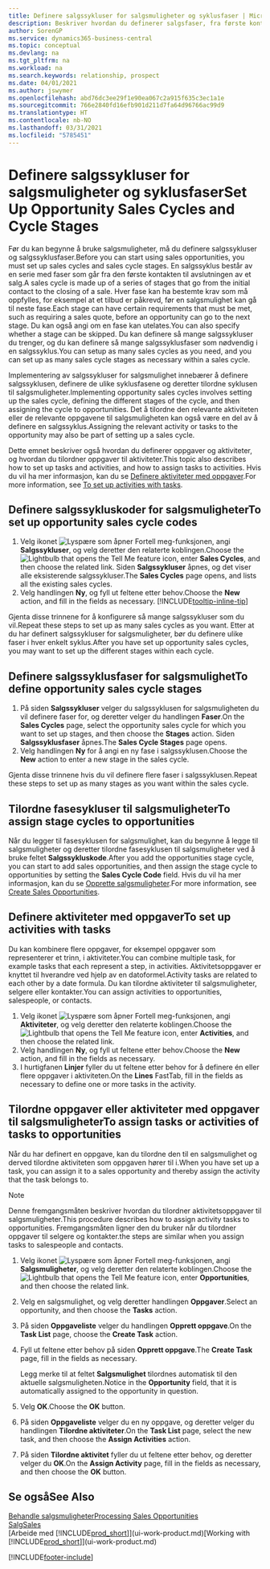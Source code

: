 ```yaml
---
title: Definere salgssykluser for salgsmuligheter og syklusfaser | Microsoft-dokumentasjon
description: Beskriver hvordan du definerer salgsfaser, fra første kontakt til avslutning, for å opprette en salgssyklus og tilordne den til salgsmuligheter i Business Central.
author: SorenGP
ms.service: dynamics365-business-central
ms.topic: conceptual
ms.devlang: na
ms.tgt_pltfrm: na
ms.workload: na
ms.search.keywords: relationship, prospect
ms.date: 04/01/2021
ms.author: jswymer
ms.openlocfilehash: abd76dc3ee29f1e90ea067c2a915f635c3ec1a1e
ms.sourcegitcommit: 766e2840fd16efb901d211d7fa64d96766ac99d9
ms.translationtype: HT
ms.contentlocale: nb-NO
ms.lasthandoff: 03/31/2021
ms.locfileid: "5785451"
---
```

# <a name="set-up-opportunity-sales-cycles-and-cycle-stages"></a><span data-ttu-id="e19fe-103">Definere salgssykluser for salgsmuligheter og syklusfaser</span><span class="sxs-lookup"><span data-stu-id="e19fe-103">Set Up Opportunity Sales Cycles and Cycle Stages</span></span>
<span data-ttu-id="e19fe-104">Før du kan begynne å bruke salgsmuligheter, må du definere salgssykluser og salgssyklusfaser.</span><span class="sxs-lookup"><span data-stu-id="e19fe-104">Before you can start using sales opportunities, you must set up sales cycles and sales cycle stages.</span></span> <span data-ttu-id="e19fe-105">En salgssyklus består av en serie med faser som går fra den første kontakten til avslutningen av et salg.</span><span class="sxs-lookup"><span data-stu-id="e19fe-105">A sales cycle is made up of a series of stages that go from the initial contact to the closing of a sale.</span></span> <span data-ttu-id="e19fe-106">Hver fase kan ha bestemte krav som må oppfylles, for eksempel at et tilbud er påkrevd, før en salgsmulighet kan gå til neste fase.</span><span class="sxs-lookup"><span data-stu-id="e19fe-106">Each stage can have certain requirements that must be met, such as requiring a sales quote, before an opportunity can go to the next stage.</span></span> <span data-ttu-id="e19fe-107">Du kan også angi om en fase kan utelates.</span><span class="sxs-lookup"><span data-stu-id="e19fe-107">You can also specify whether a stage can be skipped.</span></span> <span data-ttu-id="e19fe-108">Du kan definere så mange salgssykluser du trenger, og du kan definere så mange salgssyklusfaser som nødvendig i en salgssyklus.</span><span class="sxs-lookup"><span data-stu-id="e19fe-108">You can setup as many sales cycles as you need, and you can set up as many sales cycle stages as necessary within a sales cycle.</span></span>

<span data-ttu-id="e19fe-109">Implementering av salgssykluser for salgsmulighet innebærer å definere salgssyklusen, definere de ulike syklusfasene og deretter tilordne syklusen til salgsmuligheter.</span><span class="sxs-lookup"><span data-stu-id="e19fe-109">Implementing opportunity sales cycles involves setting up the sales cycle, defining the different stages of the cycle, and then assigning the cycle to opportunities.</span></span> <span data-ttu-id="e19fe-110">Det å tilordne den relevante aktiviteten eller de relevante oppgavene til salgsmuligheten kan også være en del av å definere en salgssyklus.</span><span class="sxs-lookup"><span data-stu-id="e19fe-110">Assigning the relevant activity or tasks to the opportunity may also be part of setting up a sales cycle.</span></span>

<span data-ttu-id="e19fe-111">Dette emnet beskriver også hvordan du definerer oppgaver og aktiviteter, og hvordan du tilordner oppgaver til aktiviteter.</span><span class="sxs-lookup"><span data-stu-id="e19fe-111">This topic also describes how to set up tasks and activities, and how to assign tasks to activities.</span></span> <span data-ttu-id="e19fe-112">Hvis du vil ha mer informasjon, kan du se [Definere aktiviteter med oppgaver](marketing-how-setup-opportunity-sales-cycles-stages.md#to-set-up-activities-with-tasks).</span><span class="sxs-lookup"><span data-stu-id="e19fe-112">For more information, see [To set up activities with tasks](marketing-how-setup-opportunity-sales-cycles-stages.md#to-set-up-activities-with-tasks).</span></span>

## <a name="to-set-up-opportunity-sales-cycle-codes"></a><span data-ttu-id="e19fe-113">Definere salgssykluskoder for salgsmuligheter</span><span class="sxs-lookup"><span data-stu-id="e19fe-113">To set up opportunity sales cycle codes</span></span>
1. <span data-ttu-id="e19fe-114">Velg ikonet ![Lyspære som åpner Fortell meg-funksjonen](media/ui-search/search_small.png "Fortell hva du vil gjøre"), angi **Salgssykluser**, og velg deretter den relaterte koblingen.</span><span class="sxs-lookup"><span data-stu-id="e19fe-114">Choose the ![Lightbulb that opens the Tell Me feature](media/ui-search/search_small.png "Tell me what you want to do") icon, enter **Sales Cycles**, and then choose the related link.</span></span> <span data-ttu-id="e19fe-115">Siden **Salgssykluser** åpnes, og det viser alle eksisterende salgssykluser.</span><span class="sxs-lookup"><span data-stu-id="e19fe-115">The **Sales Cycles** page opens, and lists all the existing sales cycles.</span></span>
2. <span data-ttu-id="e19fe-116">Velg handlingen **Ny**, og fyll ut feltene etter behov.</span><span class="sxs-lookup"><span data-stu-id="e19fe-116">Choose the **New** action, and fill in the fields as necessary.</span></span> [!INCLUDE[tooltip-inline-tip](includes/tooltip-inline-tip_md.md)]

<span data-ttu-id="e19fe-117">Gjenta disse trinnene for å konfigurere så mange salgssykluser som du vil.</span><span class="sxs-lookup"><span data-stu-id="e19fe-117">Repeat these steps to set up as many sales cycles as you want.</span></span> <span data-ttu-id="e19fe-118">Etter at du har definert salgssykluser for salgsmuligheter, bør du definere ulike faser i hver enkelt syklus.</span><span class="sxs-lookup"><span data-stu-id="e19fe-118">After you have set up opportunity sales cycles, you may want to set up the different stages within each cycle.</span></span>

## <a name="to-define-opportunity-sales-cycle-stages"></a><span data-ttu-id="e19fe-119">Definere salgssyklusfaser for salgsmulighet</span><span class="sxs-lookup"><span data-stu-id="e19fe-119">To define opportunity sales cycle stages</span></span>
1. <span data-ttu-id="e19fe-120">På siden **Salgssykluser** velger du salgssyklusen for salgsmuligheten du vil definere faser for, og deretter velger du handlingen **Faser**.</span><span class="sxs-lookup"><span data-stu-id="e19fe-120">On the **Sales Cycles** page, select the opportunity sales cycle for which you want to set up stages, and then choose the **Stages** action.</span></span> <span data-ttu-id="e19fe-121">Siden **Salgssyklusfaser** åpnes.</span><span class="sxs-lookup"><span data-stu-id="e19fe-121">The **Sales Cycle Stages** page opens.</span></span>
2. <span data-ttu-id="e19fe-122">Velg handlingen **Ny** for å angi en ny fase i salgssyklusen.</span><span class="sxs-lookup"><span data-stu-id="e19fe-122">Choose the **New** action to enter a new stage in the sales cycle.</span></span>

<span data-ttu-id="e19fe-123">Gjenta disse trinnene hvis du vil definere flere faser i salgssyklusen.</span><span class="sxs-lookup"><span data-stu-id="e19fe-123">Repeat these steps to set up as many stages as you want within the sales cycle.</span></span>

## <a name="to-assign-stage-cycles-to-opportunities"></a><span data-ttu-id="e19fe-124">Tilordne fasesykluser til salgsmuligheter</span><span class="sxs-lookup"><span data-stu-id="e19fe-124">To assign stage cycles to opportunities</span></span>
<span data-ttu-id="e19fe-125">Når du legger til fasesyklusen for salgsmulighet, kan du begynne å legge til salgsmuligheter og deretter tilordne fasesyklusen til salgsmuligheter ved å bruke feltet **Salgssykluskode**.</span><span class="sxs-lookup"><span data-stu-id="e19fe-125">After you add the opportunities stage cycle, you can start to add sales opportunities, and then assign the stage cycle to opportunities by setting the **Sales Cycle Code** field.</span></span> <span data-ttu-id="e19fe-126">Hvis du vil ha mer informasjon, kan du se [Opprette salgsmuligheter](marketing-how-create-opportunities.md).</span><span class="sxs-lookup"><span data-stu-id="e19fe-126">For more information, see [Create Sales Opportunities](marketing-how-create-opportunities.md).</span></span>

## <a name="to-set-up-activities-with-tasks"></a><span data-ttu-id="e19fe-127">Definere aktiviteter med oppgaver</span><span class="sxs-lookup"><span data-stu-id="e19fe-127">To set up activities with tasks</span></span>
<span data-ttu-id="e19fe-128">Du kan kombinere flere oppgaver, for eksempel oppgaver som representerer et trinn, i aktiviteter.</span><span class="sxs-lookup"><span data-stu-id="e19fe-128">You can combine multiple task, for example tasks that each represent a step, in activities.</span></span> <span data-ttu-id="e19fe-129">Aktivitetsoppgaver er knyttet til hverandre ved hjelp av en datoformel.</span><span class="sxs-lookup"><span data-stu-id="e19fe-129">Activity tasks are related to each other by a date formula.</span></span> <span data-ttu-id="e19fe-130">Du kan tilordne aktiviteter til salgsmuligheter, selgere eller kontakter.</span><span class="sxs-lookup"><span data-stu-id="e19fe-130">You can assign activities to opportunities, salespeople, or contacts.</span></span>

1. <span data-ttu-id="e19fe-131">Velg ikonet ![Lyspære som åpner Fortell meg-funksjonen](media/ui-search/search_small.png "Fortell hva du vil gjøre"), angi **Aktiviteter**, og velg deretter den relaterte koblingen.</span><span class="sxs-lookup"><span data-stu-id="e19fe-131">Choose the ![Lightbulb that opens the Tell Me feature](media/ui-search/search_small.png "Tell me what you want to do") icon, enter **Activities**, and then choose the related link.</span></span>
2. <span data-ttu-id="e19fe-132">Velg handlingen **Ny**, og fyll ut feltene etter behov.</span><span class="sxs-lookup"><span data-stu-id="e19fe-132">Choose the **New** action, and fill in the fields as necessary.</span></span>
3. <span data-ttu-id="e19fe-133">I hurtigfanen **Linjer** fyller du ut feltene etter behov for å definere én eller flere oppgaver i aktiviteten.</span><span class="sxs-lookup"><span data-stu-id="e19fe-133">On the **Lines** FastTab, fill in the fields as necessary to define one or more tasks in the activity.</span></span>

## <a name="to-assign-tasks-or-activities-of-tasks-to-opportunities"></a><span data-ttu-id="e19fe-134">Tilordne oppgaver eller aktiviteter med oppgaver til salgsmuligheter</span><span class="sxs-lookup"><span data-stu-id="e19fe-134">To assign tasks or activities of tasks to opportunities</span></span>
<span data-ttu-id="e19fe-135">Når du har definert en oppgave, kan du tilordne den til en salgsmulighet og derved tilordne aktiviteten som oppgaven hører til i.</span><span class="sxs-lookup"><span data-stu-id="e19fe-135">When you have set up a task, you can assign it to a sales opportunity and thereby assign the activity that the task belongs to.</span></span>

> [!NOTE]  
>   <span data-ttu-id="e19fe-136">Denne fremgangsmåten beskriver hvordan du tilordner aktivitetsoppgaver til salgsmuligheter.</span><span class="sxs-lookup"><span data-stu-id="e19fe-136">This procedure describes how to assign activity tasks to opportunities.</span></span> <span data-ttu-id="e19fe-137">Fremgangsmåten ligner den du bruker når du tilordner oppgaver til selgere og kontakter.</span><span class="sxs-lookup"><span data-stu-id="e19fe-137">the steps are similar when you assign tasks to salespeople and contacts.</span></span>

1. <span data-ttu-id="e19fe-138">Velg ikonet ![Lyspære som åpner Fortell meg-funksjonen](media/ui-search/search_small.png "Fortell hva du vil gjøre"), angi **Salgsmuligheter**, og velg deretter den relaterte koblingen.</span><span class="sxs-lookup"><span data-stu-id="e19fe-138">Choose the ![Lightbulb that opens the Tell Me feature](media/ui-search/search_small.png "Tell me what you want to do") icon, enter **Opportunities**, and then choose the related link.</span></span>
2. <span data-ttu-id="e19fe-139">Velg en salgsmulighet, og velg deretter handlingen **Oppgaver**.</span><span class="sxs-lookup"><span data-stu-id="e19fe-139">Select an opportunity, and then choose the **Tasks** action.</span></span>
3. <span data-ttu-id="e19fe-140">På siden **Oppgaveliste** velger du handlingen **Opprett oppgave**.</span><span class="sxs-lookup"><span data-stu-id="e19fe-140">On the **Task List** page, choose the **Create Task** action.</span></span>
4.  <span data-ttu-id="e19fe-141">Fyll ut feltene etter behov på siden **Opprett oppgave**.</span><span class="sxs-lookup"><span data-stu-id="e19fe-141">The **Create Task** page, fill in the fields as necessary.</span></span>

    <span data-ttu-id="e19fe-142">Legg merke til at feltet **Salgsmulighet** tilordnes automatisk til den aktuelle salgsmuligheten.</span><span class="sxs-lookup"><span data-stu-id="e19fe-142">Notice in the **Opportunity** field, that it is automatically assigned to the opportunity in question.</span></span>
5. <span data-ttu-id="e19fe-143">Velg **OK**.</span><span class="sxs-lookup"><span data-stu-id="e19fe-143">Choose the **OK** button.</span></span>
6. <span data-ttu-id="e19fe-144">På siden **Oppgaveliste** velger du en ny oppgave, og deretter velger du handlingen **Tilordne aktiviteter**.</span><span class="sxs-lookup"><span data-stu-id="e19fe-144">On the **Task List** page, select the new task, and then choose the **Assign Activities** action.</span></span>
7. <span data-ttu-id="e19fe-145">På siden **Tilordne aktivitet** fyller du ut feltene etter behov, og deretter velger du **OK**.</span><span class="sxs-lookup"><span data-stu-id="e19fe-145">On the **Assign Activity** page, fill in the fields as necessary, and then choose the **OK** button.</span></span>

## <a name="see-also"></a><span data-ttu-id="e19fe-146">Se også</span><span class="sxs-lookup"><span data-stu-id="e19fe-146">See Also</span></span>
[<span data-ttu-id="e19fe-147">Behandle salgsmuligheter</span><span class="sxs-lookup"><span data-stu-id="e19fe-147">Processing Sales Opportunities</span></span>](marketing-processing-sales-opportunities.md)  
[<span data-ttu-id="e19fe-148">Salg</span><span class="sxs-lookup"><span data-stu-id="e19fe-148">Sales</span></span>](sales-manage-sales.md)  
<span data-ttu-id="e19fe-149">[Arbeide med [!INCLUDE[prod_short](includes/prod_short.md)]](ui-work-product.md)</span><span class="sxs-lookup"><span data-stu-id="e19fe-149">[Working with [!INCLUDE[prod_short](includes/prod_short.md)]](ui-work-product.md)</span></span>


[!INCLUDE[footer-include](includes/footer-banner.md)]